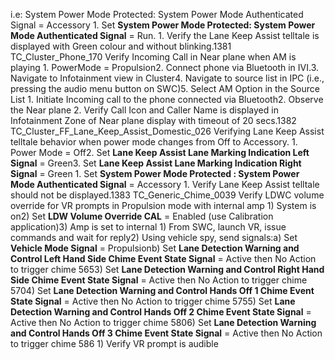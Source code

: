 i.e: System Power Mode Protected: System Power Mode Authenticated Signal = Accessory 1. Set **System Power Mode Protected: System Power Mode Authenticated Signal** = Run. 1. Verify the Lane Keep Assist telltale is displayed with Green colour and without blinking.1381 TC_Cluster_Phone_170 Verify Incoming Call in Near plane when AM is playing 1. PowerMode = Propulsion2. Connect phone via Bluetooth in IVI.3. Navigate to Infotainment view in Cluster4. Navigate to source list in IPC (i.e., pressing the audio menu button on SWC)5. Select AM Option in the Source List 1. Initiate Incoming call to the phone connected via Bluetooth2. Observe the Near plane 2. Verify Call Icon and Caller Name is displayed in Infotainment Zone of Near plane display with timeout of 20 secs.1382 TC_Cluster_FF_Lane_Keep_Assist_Domestic_026 Verifying Lane Keep Assist telltale behavior when power mode changes from Off to Accessory. 1. Power Mode = Off2. Set **Lane Keep Assist Lane Marking Indication Left Signal** = Green3. Set **Lane Keep Assist Lane Marking Indication Right Signal** = Green 1. Set **System Power Mode Protected : System Power Mode Authenticated Signal** = Accessory 1. Verify Lane Keep Assist telltale should not be displayed.1383 TC_Generic_Chime_0039 Verify LDWC volume override for VR prompts in Propulsion mode with internal amp 1) System is on2) Set **LDW Volume Override CAL** = Enabled (use Calibration application)3) Amp is set to internal 1) From SWC, launch VR, issue commands and wait for reply2) Using vehicle spy, send signals:a) Set **Vehicle Mode Signal** = Propulsionb) Set **Lane Detection Warning and Control Left Hand Side Chime Event State Signal** = Active then No Action to trigger chime 5653) Set **Lane Detection Warning and Control Right Hand Side Chime Event State Signal** = Active then No Action to trigger chime 5704) Set **Lane Detection Warning and Control Hands Off 1 Chime Event State Signal** = Active then No Action to trigger chime 5755) Set **Lane Detection Warning and Control Hands Off 2 Chime Event State Signal** = Active then No Action to trigger chime 5806) Set **Lane Detection Warning and Control Hands Off 3 Chime Event State Signal** = Active then No Action to trigger chime 586 1) Verify VR prompt is audible